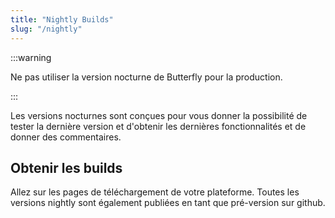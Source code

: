 ```yaml
---
title: "Nightly Builds"
slug: "/nightly"
---
```


:::warning

Ne pas utiliser la version nocturne de Butterfly pour la production.

:::

Les versions nocturnes sont conçues pour vous donner la possibilité de tester la dernière version et d'obtenir les dernières fonctionnalités et de donner des commentaires.

## Obtenir les builds

Allez sur les pages de téléchargement de votre plateforme. Toutes les versions nightly sont également publiées en tant que pré-version sur github.
